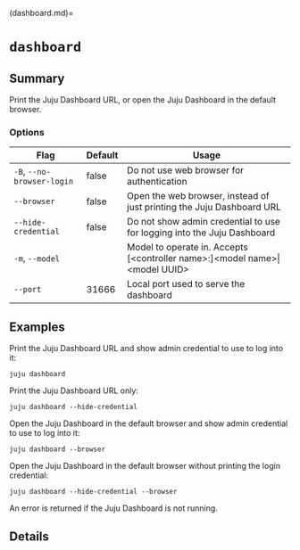 (dashboard.md)=
# `dashboard`
## Summary
Print the Juju Dashboard URL, or open the Juju Dashboard in the default browser.

### Options
| Flag | Default | Usage |
| --- | --- | --- |
| `-B`, `--no-browser-login` | false | Do not use web browser for authentication |
| `--browser` | false | Open the web browser, instead of just printing the Juju Dashboard URL |
| `--hide-credential` | false | Do not show admin credential to use for logging into the Juju Dashboard |
| `-m`, `--model` |  | Model to operate in. Accepts [&lt;controller name&gt;:]&lt;model name&gt;&#x7c;&lt;model UUID&gt; |
| `--port` | 31666 | Local port used to serve the dashboard |

## Examples

Print the Juju Dashboard URL and show admin credential to use to log into it:

	juju dashboard

Print the Juju Dashboard URL only:

	juju dashboard --hide-credential

Open the Juju Dashboard in the default browser and show admin credential to use to log into it:

	juju dashboard --browser

Open the Juju Dashboard in the default browser without printing the login credential:

	juju dashboard --hide-credential --browser

An error is returned if the Juju Dashboard is not running.


## Details